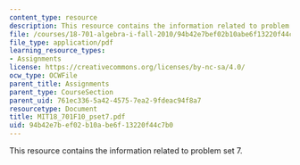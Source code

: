 ```yaml
---
content_type: resource
description: This resource contains the information related to problem set 7.
file: /courses/18-701-algebra-i-fall-2010/94b42e7bef02b10abe6f13220f44c7b0_MIT18_701F10_pset7.pdf
file_type: application/pdf
learning_resource_types:
- Assignments
license: https://creativecommons.org/licenses/by-nc-sa/4.0/
ocw_type: OCWFile
parent_title: Assignments
parent_type: CourseSection
parent_uid: 761ec336-5a42-4575-7ea2-9fdeac94f8a7
resourcetype: Document
title: MIT18_701F10_pset7.pdf
uid: 94b42e7b-ef02-b10a-be6f-13220f44c7b0
---
```

This resource contains the information related to problem set 7.